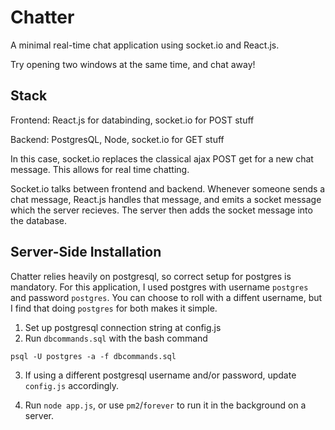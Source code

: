 # Chatter
A minimal real-time chat application using socket.io and React.js.

Try opening two windows at the same time, and chat away!

## Stack
Frontend: React.js for databinding, socket.io for POST stuff

Backend: PostgresQL, Node, socket.io for GET stuff

In this case, socket.io replaces the classical ajax POST get for a new chat message. This allows for real time chatting.

Socket.io talks between frontend and backend. Whenever someone sends a chat message, React.js handles that message, and emits a socket message which the server recieves. The server then adds the socket message into the database.

## Server-Side Installation
Chatter relies heavily on postgresql, so correct setup for postgres is mandatory. For this application, I used postgres with username `postgres` and password `postgres`. You can choose to roll with a diffent username, but I find that doing `postgres` for both makes it simple.

1. Set up postgresql connection string at config.js
2. Run `dbcommands.sql` with the bash command 

```
psql -U postgres -a -f dbcommands.sql
``` 

3. If using a different postgresql username and/or password, update `config.js` accordingly.

4. Run `node app.js`, or use `pm2`/`forever` to run it in the background on a server.
